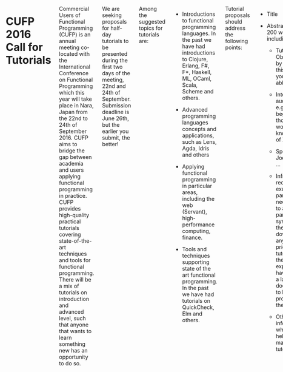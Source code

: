 <div class="row" media:type="text/omd">
<div class="small-12 columns" media:type="text/omd">

# CUFP 2016 Call for Tutorials

Commercial Users of Functional Programming (CUFP) is an annual meeting
co-located with the International Conference on Functional Programming which
this year will take place in Nara, Japan from the 22nd to 24th of September
2016. CUFP aims to bridge the gap between academia and users applying functional
programming in practice. CUFP provides high-quality practical tutorials covering
state-of-the-art techniques and tools for functional programming. There will be
a mix of tutorials on introduction and advanced level, such that anyone that
wants to learn something new has an opportunity to do so.

We are seeking proposals for half-day tutorials to be presented during the first
two days of the meeting, 22nd and 24th of September. Submission deadline is June
26th, but the earlier you submit, the better!

Among the suggested topics for tutorials are:

* Introductions to functional programming languages. In the past we have had
  introductions to Clojure, Erlang, F#, F*, Haskell, ML, OCaml, Scala, Scheme
  and others.

* Advanced programming languages concepts and applications, such as Lens, Agda,
  Idris and others

* Applying functional programming in particular areas, including the web
  (Servant), high-performance computing, finance.

* Tools and techniques supporting state of the art functional programming. In
  the past we have had tutorials on QuickCheck, Elm and others.


Tutorial proposals should address the following points:

* Title

* Abstract (about 200 words) including

   * Tutorial Objectives: by the end of this tutorial you will be able to …

   * Intended audience: e.g. beginners, those with a working knowledge of X, …

   * Speaker Bio: Joe Bloggs is ...

   * Infrastructure required: For example, will participants need access to a
     particular system? Do they need to download anything prior to the tutorial?
     Can they be expected to have this on a laptop, or does it need to be
     provided by the meeting?

   * Other minor information which will help us market your tutorial.

Tutorials should be submitted using the following talk submission form. Deadline
for submission is June 26, 2016. Notification of acceptance is two weeks later.

Tutorial Agreement

While CUFP does not pay tutors, they will be compensated with admission credits
to CUFP and ICFP, as outlined below.

- If a tutorial has 5 or more registrants, the tutor will receive free admission
  to CUFP, including the two days of tutorials and the day of the CUFP workshop.

- If a tutorial has 10 or more registrants, the tutorialist will additionally
  receive a $250 voucher that can be used to register for any of the other ICFP
  events, including ICFP itself.

Note that we reserve the right to cancel tutorials with fewer than 5
registrants, but we will try hard to avoid having to do so. No compensation will
be awarded for cancelled tutorials.

If you have any questions, email Roman Gonzalez: roman at unbounce dot com or
Takayuki Muranushi: muranushi at gmail dot com

The 2016 conference is going to be held in Nara, Japan from September 22nd-24th Once
again, it is co-located with [ICFP 2016](http://icfpconference.org/icfp2016).

CUFP tweets [@cufpconference](https://twitter.com/cufpconference).

</div>
</div>